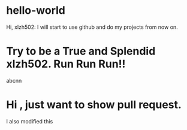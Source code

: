 # hello-world


Hi, xlzh502:
   I will start to use github and do my projects from now on.
   
   Try to be a True and Splendid xlzh502.  Run Run Run!!
=======
abcnn

Hi , just want to show pull request.
==
  I also modified this